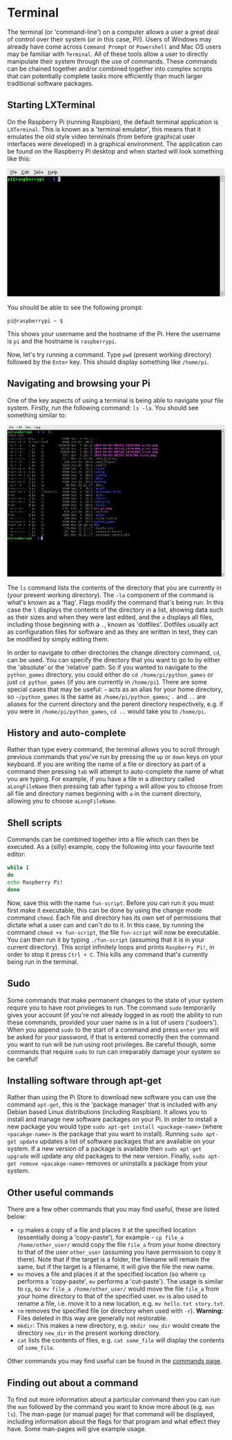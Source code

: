 # Terminal

The terminal (or 'command-line') on a computer allows a user a great deal of control over their system (or in this case, Pi!). Users of Windows may already have come across `Command Prompt` or `Powershell` and Mac OS users may be familiar with `Terminal`. All of these tools allow a user to directly manipulate their system through the use of commands. These commands can be chained together and/or combined together into complex scripts that can potentially complete tasks more efficiently than much larger traditional software packages.

## Starting LXTerminal

On the Raspberry Pi (running Raspbian), the default terminal application is `LXTerminal`. This is known as a 'terminal emulator', this means that it emulates the old style video terminals (from before graphical user interfaces were developed) in a graphical environment. The application can be found on the Raspberry Pi desktop and when started will look something like this:

![](images/lxterminal.png)

You should be able to see the following prompt:

```
pi@raspberrypi ~ $
```

This shows your username and the hostname of the Pi. Here the username is `pi` and the hostname is `raspberrypi`.

Now, let's try running a command. Type `pwd` (present working directory) followed by the `Enter` key. This should display something like `/home/pi`.

## Navigating and browsing your Pi

One of the key aspects of using a terminal is being able to navigate your file system. Firstly, run the following command: `ls -la`. You should see something similar to:

![](images/lsresult.png)

The `ls` command lists the contents of the directory that you are currently in (your present working directory). The `-la` component of the command is what's known as a 'flag'. Flags modify the command that's being run. In this case the `l` displays the contents of the directory in a list, showing data such as their sizes and when they were last edited, and the `a` displays all files, including those beginning with a `.`, known as 'dotfiles'. Dotfiles usually act as configuration files for software and as they are written in text, they can be modified by simply editing them.

In order to navigate to other directories the change directory command, `cd`, can be used. You can specify the directory that you want to go to by either the 'absolute' or the 'relative' path. So if you wanted to navigate to the `python_games` directory, you could either do `cd /home/pi/python_games` or just `cd python_games` (if you are currently in `/home/pi`). There are some special cases that may be useful: `~` acts as an alias for your home directory, so `~/python_games` is the same as `/home/pi/python_games`; `.` and `..` are aliases for the current directory and the parent directory respectively, e.g. if you were in `/home/pi/python_games`, `cd ..` would take you to `/home/pi`.

## History and auto-complete

Rather than type every command, the terminal allows you to scroll through previous commands that you've run by pressing the `up` or `down` keys on your keyboard. If you are writing the name of a file or directory as part of a command then pressing `tab` will attempt to auto-complete the name of what you are typing. For example, if you have a file in a directory called `aLongFileName` then pressing tab after typing `a` will allow you to choose from all file and directory names beginning with `a` in the current directory, allowing you to choose `aLongFileName`.

## Shell scripts

Commands can be combined together into a file which can then be executed. As a (silly) example, copy the following into your favourite text editor:

```bash
while 1
do
echo Raspberry Pi!
done
```

Now, save this with the name `fun-script`. Before you can run it you must first make it executable, this can be done by using the change mode command `chmod`. Each file and directory has its own set of permissions that dictate what a user can and can't do to it. In this case, by running the command `chmod +x fun-script`, the file `fun-script` will now be executable. You can then run it by typing `./fun-script` (assuming that it is in your current directory). This script infinitely loops and prints `Raspberry Pi!`, in order to stop it press `Ctrl + C`. This kills any command that's currently being run in the terminal.

## Sudo

Some commands that make permanent changes to the state of your system require you to have root privileges to run. The command `sudo` temporarily gives your account (if you're not already logged in as root) the ability to run these commands, provided your user name is in a list of users ('sudoers'). When you append `sudo` to the start of a command and press `enter` you will be asked for your password, if that is entered correctly then the command you want to run will be run using root privileges. Be careful though, some commands that require `sudo` to run can irreparably damage your system so be careful!

## Installing software through apt-get

Rather than using the Pi Store to download new software you can use the command `apt-get`, this is the 'package manager' that is included with any Debian based Linux distributions (including Raspbian). It allows you to install and manage new software packages on your Pi. In order to install a new package you would type `sudo apt-get install <package-name>` (where `<pacakge-name>` is the package that you want to install). Running `sudo apt-get update` updates a list of software packages that are available on your system. If a new version of a package is available then `sudo apt-get upgrade` will update any old packages to the new version. Finally, `sudo apt-get remove <pacakge-name>` removes or uninstalls a package from your system.

## Other useful commands

There are a few other commands that you may find useful, these are listed below:

- `cp` makes a copy of a file and places it at the specified location (essentially doing a 'copy-paste'), for example - `cp file_a /home/other_user/` would copy the file `file_a` from your home directory to that of the user `other_user` (assuming you have permission to copy it there). Note that if the target is a folder, the filename will remain the same, but if the target is a filename, it will give the file the new name.
- `mv` moves a file and places it at the specified location (so where `cp` performs a 'copy-paste', `mv` performs a 'cut-paste'). The usage is similar to `cp`, so `mv file_a /home/other_user/` would move the file `file_a` from your home directory to that of the specified user. `mv` is also used to rename a file, i.e. move it to a new location, e.g. `mv hello.txt story.txt`.
- `rm` removes the specified file (or directory when used with `-r`). **Warning:** Files deleted in this way are generally not restorable.
- `mkdir`: This makes a new directory, e.g. `mkdir new_dir` would create the directory `new_dir` in the present working directory.
- `cat` lists the contents of files, e.g. `cat some_file` will display the contents of `some_file`.

Other commands you may find useful can be found in the [commands page](../linux/usage/commands.md).

## Finding out about a command

To find out more information about a particular command then you can run the `man` followed by the command you want to know more about (e.g. `man ls`). The man-page (or manual page) for that command will be displayed, including information about the flags for that program and what effect they have. Some man-pages will give example usage.
